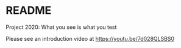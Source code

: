 # README #
Project 2020: What you see is what you test

Please see an introduction video at https://youtu.be/7d028QLSBS0
